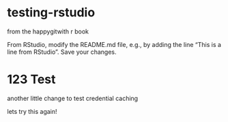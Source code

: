 # testing-rstudio
from the happygitwith r book

From RStudio, modify the README.md file, e.g., by adding the line “This is a line from RStudio”. Save your changes.

# 123 Test

another little change to test credential caching

lets try this again!